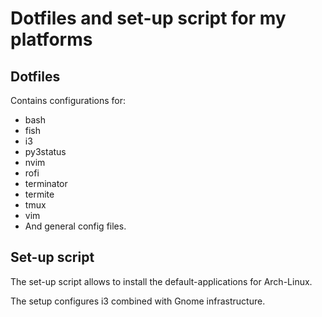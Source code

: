 # Dotfiles and set-up script for my platforms

## Dotfiles
Contains configurations for:
- bash
- fish
- i3
- py3status
- nvim
- rofi
- terminator
- termite
- tmux
- vim
- And general config files.

## Set-up script
The set-up script allows to install the default-applications for Arch-Linux. 

The setup configures i3 combined with Gnome infrastructure.
